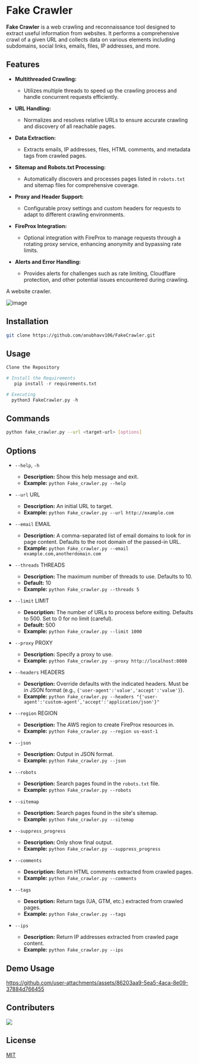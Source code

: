 # Fake Crawler

**Fake Crawler** is a web crawling and reconnaissance tool designed to extract useful information from websites. It performs a comprehensive crawl of a given URL and collects data on various elements including subdomains, social links, emails, files, IP addresses, and more.

## Features

- **Multithreaded Crawling:**
  - Utilizes multiple threads to speed up the crawling process and handle concurrent requests efficiently.
- **URL Handling:**

  - Normalizes and resolves relative URLs to ensure accurate crawling and discovery of all reachable pages.

- **Data Extraction:**

  - Extracts emails, IP addresses, files, HTML comments, and metadata tags from crawled pages.

- **Sitemap and Robots.txt Processing:**

  - Automatically discovers and processes pages listed in `robots.txt` and sitemap files for comprehensive coverage.

- **Proxy and Header Support:**

  - Configurable proxy settings and custom headers for requests to adapt to different crawling environments.

- **FireProx Integration:**

  - Optional integration with FireProx to manage requests through a rotating proxy service, enhancing anonymity and bypassing rate limits.

- **Alerts and Error Handling:**
  - Provides alerts for challenges such as rate limiting, Cloudflare protection, and other potential issues encountered during crawling.

A website crawler.

![image](https://github.com/user-attachments/assets/0acb465c-58ba-46c4-ada1-04e618a47ec3)

## Installation

```bash
git clone https://github.com/anubhavv106/FakeCrawler.git
```

## Usage

```python
Clone the Repository

# Install the Requirements
   pip install -r requirements.txt

# Executing
  python3 FakeCrawler.py -h
```

## Commands

```bash
python fake_crawler.py --url <target-url> [options]
```

## Options

- `--help`, `-h`
  - **Description:** Show this help message and exit.
  - **Example:** `python Fake_crawler.py --help`

- `--url` URL
  - **Description:** An initial URL to target.
  - **Example:** `python Fake_crawler.py --url http://example.com`

- `--email` EMAIL
  - **Description:** A comma-separated list of email domains to look for in page content. Defaults to the root domain of the passed-in URL.
  - **Example:** `python Fake_crawler.py --email example.com,anotherdomain.com`

- `--threads` THREADS
  - **Description:** The maximum number of threads to use. Defaults to 10.
  - **Default:** 10
  - **Example:** `python Fake_crawler.py --threads 5`

- `--limit` LIMIT
  - **Description:** The number of URLs to process before exiting. Defaults to 500. Set to 0 for no limit (careful).
  - **Default:** 500
  - **Example:** `python Fake_crawler.py --limit 1000`

- `--proxy` PROXY
  - **Description:** Specify a proxy to use.
  - **Example:** `python Fake_crawler.py --proxy http://localhost:8080`

- `--headers` HEADERS
  - **Description:** Override defaults with the indicated headers. Must be in JSON format (e.g., `{'user-agent':'value','accept':'value'}`).
  - **Example:** `python Fake_crawler.py --headers "{'user-agent':'custom-agent','accept':'application/json'}"`

- `--region` REGION
  - **Description:** The AWS region to create FireProx resources in.
  - **Example:** `python Fake_crawler.py --region us-east-1`

- `--json`
  - **Description:** Output in JSON format.
  - **Example:** `python Fake_crawler.py --json`

- `--robots`
  - **Description:** Search pages found in the `robots.txt` file.
  - **Example:** `python Fake_crawler.py --robots`

- `--sitemap`
  - **Description:** Search pages found in the site's sitemap.
  - **Example:** `python Fake_crawler.py --sitemap`

- `--suppress_progress`
  - **Description:** Only show final output.
  - **Example:** `python Fake_crawler.py --suppress_progress`

- `--comments`
  - **Description:** Return HTML comments extracted from crawled pages.
  - **Example:** `python Fake_crawler.py --comments`

- `--tags`
  - **Description:** Return tags (UA, GTM, etc.) extracted from crawled pages.
  - **Example:** `python Fake_crawler.py --tags`

- `--ips`
  - **Description:** Return IP addresses extracted from crawled page content.
  - **Example:** `python Fake_crawler.py --ips`

## Demo Usage

https://github.com/user-attachments/assets/86203aa9-5ea5-4aca-8e09-37884d766455

## Contributers

<a href="https://github.com/anubhavv106/FakeCrawler/graphs/contributors">
  <img src="https://contrib.rocks/image?repo=anubhavv106/FakeCrawler" />
</a>

## License

[MIT](https://github.com/anubhavv106/Osint-Project/blob/master/LICENSE)
